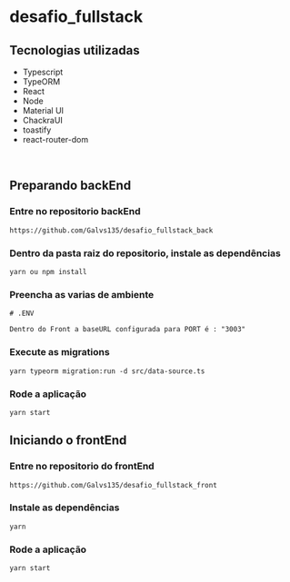 # desafio_fullstack

## Tecnologias utilizadas

- Typescript
- TypeORM
- React
- Node
- Material UI
- ChackraUI
- toastify
- react-router-dom

<br/>

## Preparando backEnd

### Entre no repositorio backEnd

```
https://github.com/Galvs135/desafio_fullstack_back
```

### Dentro da pasta raiz do repositorio, instale as dependências

```
yarn ou npm install
```

### Preencha as varias de ambiente

```
# .ENV

Dentro do Front a baseURL configurada para PORT é : "3003"
```

### Execute as migrations

```
yarn typeorm migration:run -d src/data-source.ts
```

### Rode a aplicação

```
yarn start

```

## Iniciando o frontEnd

### Entre no repositorio do frontEnd

```
https://github.com/Galvs135/desafio_fullstack_front
```

### Instale as dependências

```
yarn
```

### Rode a aplicação

```
yarn start
```
